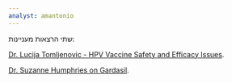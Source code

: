 ```yaml
---
analyst: amantonio
---
```


שתי הרצאות מעניינות:

[Dr. Lucija Tomljenovic - HPV Vaccine Safety and Efficacy Issues](https://www.youtube.com/watch?v=9Uu3iWA1UWw).

[Dr. Suzanne Humphries on Gardasil](https://www.youtube.com/watch?v=AkyjgY70yPA).
